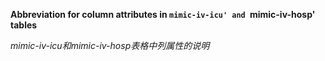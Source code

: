 **Abbreviation for column attributes in `mimic-iv-icu' and `mimic-iv-hosp' tables**

*mimic-iv-icu和mimic-iv-hosp表格中列属性的说明*
